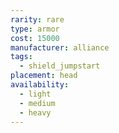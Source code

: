 ```yaml
---
rarity: rare
type: armor
cost: 15000
manufacturer: alliance
tags:
  - shield_jumpstart
placement: head
availability:
  - light
  - medium
  - heavy
---
```


